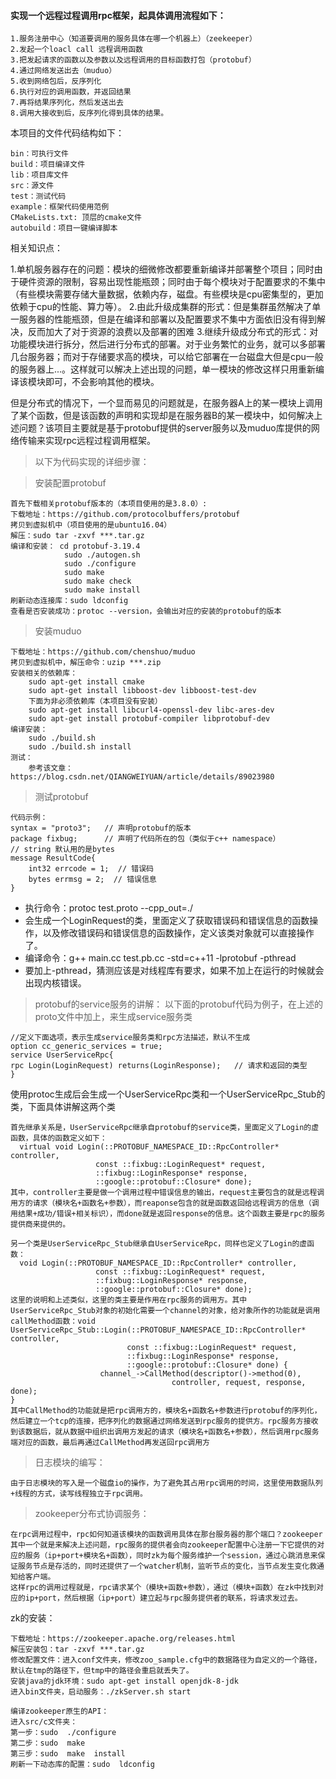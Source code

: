 #### 实现一个远程过程调用rpc框架，起具体调用流程如下：
    1.服务注册中心（知道要调用的服务具体在哪一个机器上）（zeekeeper）
    2.发起一个loacl call 远程调用函数
    3.把发起请求的函数以及参数以及远程调用的目标函数打包（protobuf）
    4.通过网络发送出去（muduo）
    5.收到网络包后，反序列化
    6.执行对应的调用函数，并返回结果
    7.再将结果序列化，然后发送出去
    8.调用大接收到后，反序列化得到具体的结果。

本项目的文件代码结构如下：

    bin：可执行文件
    build：项目编译文件
    lib：项目库文件
    src：源文件
    test：测试代码
    example：框架代码使用范例
    CMakeLists.txt: 顶层的cmake文件
    autobuild：项目一键编译脚本

相关知识点：

1.单机服务器存在的问题：模块的细微修改都要重新编译并部署整个项目；同时由于硬件资源的限制，容易出现性能瓶颈；同时由于每个模块对于配置要求的不集中（有些模块需要存储大量数据，依赖内存，磁盘。有些模块是cpu密集型的，更加依赖于cpu的性能、算力等）。
2.由此升级成集群的形式：但是集群虽然解决了单一服务器的性能瓶颈，但是在编译和部署以及配置要求不集中方面依旧没有得到解决，反而加大了对于资源的浪费以及部署的困难
3.继续升级成分布式的形式：对功能模块进行拆分，然后进行分布式的部署。对于业务繁忙的业务，就可以多部署几台服务器；而对于存储要求高的模块，可以给它部署在一台磁盘大但是cpu一般的服务器上...。这样就可以解决上述出现的问题，单一模块的修改这样只用重新编译该模块即可，不会影响其他的模块。

但是分布式的情况下，一个显而易见的问题就是，在服务器A上的某一模块上调用了某个函数，但是该函数的声明和实现却是在服务器B的某一模块中，如何解决上述问题？该项目主要就是基于protobuf提供的server服务以及muduo库提供的网络传输来实现rpc远程过程调用框架。

>以下为代码实现的详细步骤：

>安装配置protobuf
    
    首先下载相关protobuf版本的（本项目使用的是3.8.0）:
    下载地址：https://github.com/protocolbuffers/protobuf
    拷贝到虚拟机中（项目使用的是ubuntu16.04）
    解压：sudo tar -zxvf ***.tar.gz
    编译和安装： cd protobuf-3.19.4
                sudo ./autogen.sh
                sudo ./configure
                sudo make
                sudo make check
                sudo make install
    刷新动态连接库：sudo ldconfig
    查看是否安装成功：protoc --version，会输出对应的安装的protobuf的版本

>安装muduo

    下载地址：https://github.com/chenshuo/muduo 
    拷贝到虚拟机中，解压命令：uzip ***.zip
    安装相关的依赖库：
        sudo apt-get install cmake 
        sudo apt-get install libboost-dev libboost-test-dev
        下面为非必须依赖库（本项目没有安装）
        sudo apt-get install libcurl4-openssl-dev libc-ares-dev
        sudo apt-get install protobuf-compiler libprotobuf-dev
    编译安装：
        sudo ./build.sh
        sudo ./build.sh install
    测试：
        参考该文章：https://blog.csdn.net/QIANGWEIYUAN/article/details/89023980

>测试protobuf

    代码示例：
    syntax = "proto3";   // 声明protobuf的版本
    package fixbug;      // 声明了代码所在的包（类似于c++ namespace）
    // string 默认用的是bytes
    message ResultCode{
        int32 errcode = 1;  // 错误码
        bytes errmsg = 2;  // 错误信息
    }

* 执行命令：protoc test.proto --cpp_out=./
* 会生成一个LoginRequest的类，里面定义了获取错误码和错误信息的函数操作，以及修改错误码和错误信息的函数操作，定义该类对象就可以直接操作了。
* 编译命令：g++ main.cc test.pb.cc -std=c++11 -lprotobuf -pthread
* 要加上-pthread，猜测应该是对线程库有要求，如果不加上在运行的时候就会出现内核错误。

> protobuf的service服务的讲解：
以下面的protobuf代码为例子，在上述的proto文件中加上，来生成service服务类

    //定义下面选项，表示生成service服务类和rpc方法描述，默认不生成
    option cc_generic_services = true;
    service UserServiceRpc{
    rpc Login(LoginRequest) returns(LoginResponse);   // 请求和返回的类型
    }   

使用protoc生成后会生成一个UserServiceRpc类和一个UserServiceRpc_Stub的类，下面具体讲解这两个类
    
    首先继承关系是，UserServiceRpc继承自protobuf的service类，里面定义了Login的虚函数，具体的函数定义如下：
      virtual void Login(::PROTOBUF_NAMESPACE_ID::RpcController* controller,
                       const ::fixbug::LoginRequest* request,
                       ::fixbug::LoginResponse* response,
                       ::google::protobuf::Closure* done);
    其中，controller主要是做一个调用过程中错误信息的输出，request主要包含的就是远程调用方的请求（模块名+函数名+参数），而reaponse包含的就是函数返回给远程调方的信息（调用结果+成功/错误+相关标识），而done就是返回response的信息。这个函数主要是rpc的服务提供商来提供的。

    另一个类是UserServiceRpc_Stub继承自UserServiceRpc，同样也定义了Login的虚函数：
      void Login(::PROTOBUF_NAMESPACE_ID::RpcController* controller,
                       const ::fixbug::LoginRequest* request,
                       ::fixbug::LoginResponse* response,
                       ::google::protobuf::Closure* done);
    这里的说明和上述类似，这里的类主要是作用在rpc服务的调用方。其中UserServiceRpc_Stub对象的初始化需要一个channel的对象，给对象所作的功能就是调用callMethod函数：void UserServiceRpc_Stub::Login(::PROTOBUF_NAMESPACE_ID::RpcController* controller,
                              const ::fixbug::LoginRequest* request,
                              ::fixbug::LoginResponse* response,
                              ::google::protobuf::Closure* done) {
                        channel_->CallMethod(descriptor()->method(0),
                                        controller, request, response, done);
    }
    其中CallMethod的功能就是把rpc调用方的，模块名+函数名+参数进行protobuf的序列化，然后建立一个tcp的连接，把序列化的数据通过网络发送到rpc服务的提供方。rpc服务方接收到该数据后，就从数据中组织出调用方发起的请求（模块名+函数名+参数），然后调用rpc服务端对应的函数，最后再通过CallMethod再发送回rpc调用方

> 日志模块的编写：
    
    由于日志模块的写入是一个磁盘io的操作，为了避免其占用rpc调用的时间，这里使用数据队列+线程的方式，读写线程独立于rpc调用。

> zookeeper分布式协调服务：

    在rpc调用过程中，rpc如何知道该模块的函数调用具体在那台服务器的那个端口？zookeeper其中一个就是来解决上述问题，rpc服务的提供者会向zookeeper配置中心注册一下它提供的对应的服务（ip+port+模块名+函数），同时zk为每个服务维护一个session，通过心跳消息来保证服务节点是存活的，同时还提供了一个watcher机制，监听节点的变化，当节点发生变化救通知给客户端。
    这样rpc的调用过程就是，rpc请求某个（模块+函数+参数），通过（模块+函数）在zk中找到对应的ip+port，然后根据（ip+port）建立起与rpc服务提供者的联系，将请求发过去。

zk的安装：

    下载地址：https://zookeeper.apache.org/releases.html
    解压安装包：tar -zxvf ***.tar.gz
    修改配置文件：进入conf文件夹，修改zoo_sample.cfg中的数据路径为自定义的一个路径，默认在tmp的路径下，但tmp中的路径会重启就丢失了。
    安装java的jdk环境：sudo apt-get install openjdk-8-jdk
    进入bin文件夹，启动服务：./zkServer.sh start
    
    编译zookeeper原生的API：
    进入src/c文件夹：
    第一步：sudo  ./configure
    第二步：sudo  make
    第三步：sudo  make  install
    刷新一下动态库的配置：sudo  ldconfig





